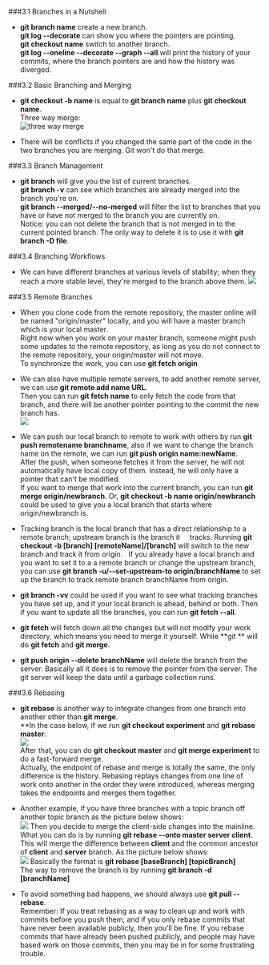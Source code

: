 ###3.1 Branches in a Nutshell  

* **git branch name** create a new branch.  
  **git log --decorate** can show you where the pointers are pointing.  
  **git checkout name** switch to another branch.  
  **git log --oneline --decorate --graph --all** will print the history of your commits, where the branch pointers are
  and how the history was diverged.
  
  
  
###3.2 Basic Branching and Merging

* **git checkout -b name** is equal to **git branch name** plus **git checkout name**.  
  Three way merge:  
  ![three way merge](https://github.com/adrrrrrrrian/ReadingNotes/blob/master/3.2-Three-way-merge.png)  



* There will be conflicts if you changed the same part of the code in the two branches you are merging. 
  Git won't do that merge.
  
  
  
###3.3 Branch Management

* **git branch** will give you the list of current branches.  
  **git branch -v** can see which branches are already merged into the branch you're on.  
  **git branch --merged/--no-merged** will filter the list to branches that you have or have not merged to 
  the branch you are currently on.   
  Notice: you can not delete the branch that is not merged in to the current pointed branch. The only way to delete 
  it is to use it with **git branch -D file**.
  
  
  
###3.4 Branching Workflows

* We can have different branches at various levels of stability; when they reach a more stable level, they're 
  merged to the branch above them.
  ![](https://github.com/adrrrrrrrian/ReadingNotes/blob/master/Git-Book/3.4%20progressive-stability%20branching.png)
  
  
###3.5 Remote Branches

* When you clone code from the remote repository, the master online will be named "origin/master" locally, and you will have 
  a master branch which is your local master.  
  Right now when you work on your master branch, someone might push some updates to the remote repository, as long as you do 
  not connect to the remote repository, your origin/master will not move.  
  To synchronize the work, you can use **git fetch origin**

 
 
* We can also have multiple remote servers, to add another remote server, we can use **git remote add name URL**.  
  Then you can run **git fetch name** to only fetch the code from that branch, and there will be another pointer pointing to   the commit the new branch has.  
  ![](https://github.com/adrrrrrrrian/ReadingNotes/blob/master/Git-Book/3.5%20remote%20tracking%20branch.png)  
  
  
  
* We can push our local branch to remote to work with others by run **git push remotename branchname**, also if we want to     change the branch name on the remote, we can run **git push origin name:newName**.  
  After the push, when someone fetches it from the server, he will not automatically have local copy of them. Instead, he       will only have a pointer that can't be modified.  
  If you want to merge that work into the current branch, you can run **git merge origin/newbranch**. Or, **git checkout -b     name origin/newbranch** could be used to give you a local branch that starts where origin/newbranch is.
  
  
  
* Tracking branch is the local branch that has a direct relationship to a remote branch; upstream branch is the branch it     tracks. Running **git checkout -b [branch] [remoteName]/[branch]** will switch to the new branch and track it from origin.   If you already have a local branch and you want to set it to a a remote branch or change the upstream branch, you can use   **git branch -u/--set-upstream-to origin/branchName** to set up the branch to track remote branch branchName from           origin.  



* **git branch -vv** could be used if you want to see what tracking branches you have set up, and if your local branch is       ahead, behind or both. Then if you want to update all the branches, you can run **git fetch --all**.   



* **git fetch** will fetch down all the changes but will not modify your work directory, which means you need to merge it       yourself. While **git ** will do **git fetch** and **git merge**.   




* **git push origin --delete branchName** will delete the branch from the server. Basically all it does is to remove the       pointer from the server. The git server will keep the data until a garbage collection runs.   



###3.6 Rebasing   



* **git rebase** is another way to integrate changes from one branch into another other than **git merge**.   
  **In the case below, if we run **git checkout experiment** and **git rebase master**:   
  ![](https://github.com/adrrrrrrrian/ReadingNotes/blob/master/Git-Book/3.6%20rebase.png)  
  After that, you can do **git checkout master** and **git merge experiment** to do a fast-forward merge.   
  Actually, the endpoint of rebase and merge is totally the same, the only difference is the history. Rebasing replays         changes from one line of work onto another in the order they were introduced, whereas merging takes the endpoints and         merges them together.   
  
  
  
* Another example, if you have three branches with a topic branch off another topic branch as the picture below shows:   
  ![](https://github.com/adrrrrrrrian/ReadingNotes/blob/master/Git-Book/3.6%20a%20topic%20branch%20off%20another%20topic%20branch.png)
  Then you decide to merge the client-side changes into the mainline. What you can do is by running **git rebase --onto         master server client**. This will merge the difference between **client** and the common ancestor of **client** and           **server** branch. As the picture below shows:   
  ![](https://github.com/adrrrrrrrian/ReadingNotes/blob/master/Git-Book/3.6%20rebase%20a%20topic%20branch%20off%20another%20topic%20branch.png)
  Basically the format is **git rebase [baseBranch] [topicBranch]**    
  The way to remove the branch is by running **git branch -d [branchName]**    
  
  
  
* To avoid something bad happens, we should always use **git pull --rebase**.   
  Remember: If you treat rebasing as a way to clean up and work with commits before you push them, and if you only rebase     commits that have never been available publicly, then you’ll be fine. If you rebase commits that have already been pushed   publicly, and people may have based work on those commits, then you may be in for some frustrating trouble.    
  
  
  
  
